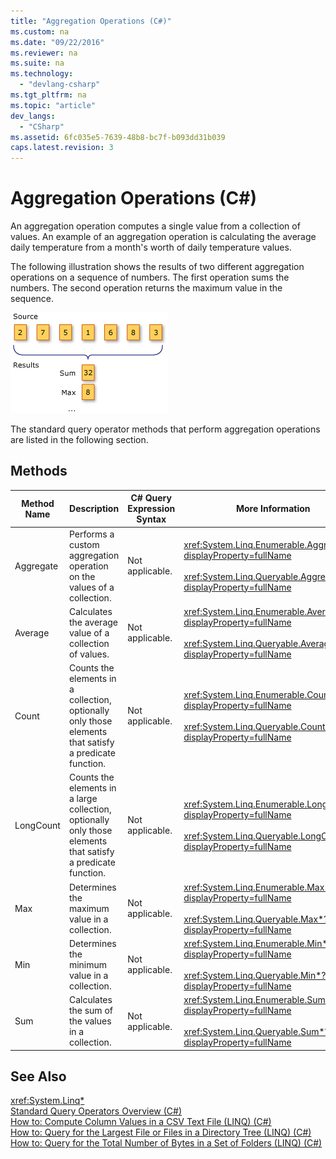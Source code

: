 ```yaml
---
title: "Aggregation Operations (C#)"
ms.custom: na
ms.date: "09/22/2016"
ms.reviewer: na
ms.suite: na
ms.technology: 
  - "devlang-csharp"
ms.tgt_pltfrm: na
ms.topic: "article"
dev_langs: 
  - "CSharp"
ms.assetid: 6fc035e5-7639-48b8-bc7f-b093dd31b039
caps.latest.revision: 3
---
```

# Aggregation Operations (C#)
An aggregation operation computes a single value from a collection of values. An example of an aggregation operation is calculating the average daily temperature from a month's worth of daily temperature values.  
  
 The following illustration shows the results of two different aggregation operations on a sequence of numbers. The first operation sums the numbers. The second operation returns the maximum value in the sequence.  
  
 ![LINQ Aggregation Operations](../vs140/media/linq_aggregation.png "LINQ_Aggregation")  
  
 The standard query operator methods that perform aggregation operations are listed in the following section.  
  
## Methods  
  
|Method Name|Description|C# Query Expression Syntax|More Information|  
|-----------------|-----------------|---------------------------------|----------------------|  
|Aggregate|Performs a custom aggregation operation on the values of a collection.|Not applicable.|<xref:System.Linq.Enumerable.Aggregate*?displayProperty=fullName><br /><br /> <xref:System.Linq.Queryable.Aggregate*?displayProperty=fullName>|  
|Average|Calculates the average value of a collection of values.|Not applicable.|<xref:System.Linq.Enumerable.Average*?displayProperty=fullName><br /><br /> <xref:System.Linq.Queryable.Average*?displayProperty=fullName>|  
|Count|Counts the elements in a collection, optionally only those elements that satisfy a predicate function.|Not applicable.|<xref:System.Linq.Enumerable.Count*?displayProperty=fullName><br /><br /> <xref:System.Linq.Queryable.Count*?displayProperty=fullName>|  
|LongCount|Counts the elements in a large collection, optionally only those elements that satisfy a predicate function.|Not applicable.|<xref:System.Linq.Enumerable.LongCount*?displayProperty=fullName><br /><br /> <xref:System.Linq.Queryable.LongCount*?displayProperty=fullName>|  
|Max|Determines the maximum value in a collection.|Not applicable.|<xref:System.Linq.Enumerable.Max*?displayProperty=fullName><br /><br /> <xref:System.Linq.Queryable.Max*?displayProperty=fullName>|  
|Min|Determines the minimum value in a collection.|Not applicable.|<xref:System.Linq.Enumerable.Min*?displayProperty=fullName><br /><br /> <xref:System.Linq.Queryable.Min*?displayProperty=fullName>|  
|Sum|Calculates the sum of the values in a collection.|Not applicable.|<xref:System.Linq.Enumerable.Sum*?displayProperty=fullName><br /><br /> <xref:System.Linq.Queryable.Sum*?displayProperty=fullName>|  
  
## See Also  
 <xref:System.Linq*>   
 [Standard Query Operators Overview (C#)](../vs140/standard-query-operators-overview--csharp-.md)   
 [How to: Compute Column Values in a CSV Text File (LINQ) (C#)](../vs140/how-to--compute-column-values-in-a-csv-text-file--linq---csharp-.md)   
 [How to: Query for the Largest File or Files in a Directory Tree (LINQ) (C#)](../vs140/how-to--query-for-the-largest-file-or-files-in-a-directory-tree--linq---csharp-.md)   
 [How to: Query for the Total Number of Bytes in a Set of Folders (LINQ) (C#)](../vs140/how-to--query-for-the-total-number-of-bytes-in-a-set-of-folders--linq---csharp-.md)